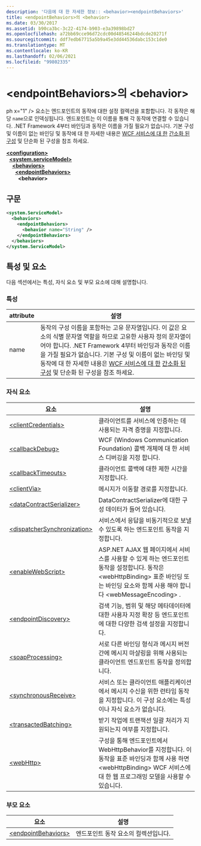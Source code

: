 ```yaml
---
description: '다음에 대 한 자세한 정보:: <behavior><endpointBehaviors>'
title: <endpointBehaviors>의 <behavior>
ms.date: 03/30/2017
ms.assetid: b90ca3bc-3c22-4174-b903-e3a39898bd27
ms.openlocfilehash: a72bb69cce96d72cdc00d48546244bdcde20271f
ms.sourcegitcommit: ddf7edb67715a5b9a45e3dd44536dabc153c1de0
ms.translationtype: MT
ms.contentlocale: ko-KR
ms.lasthandoff: 02/06/2021
ms.locfileid: "99802335"
---
```

# <a name="behavior-of-endpointbehaviors"></a>\<endpointBehaviors>의 \<behavior>

ph x="1" /&gt; 요소는 엔드포인트의 동작에 대한 설정 컬렉션을 포함합니다. 각 동작은 해당 `name`으로 인덱싱됩니다. 엔드포인트는 이 이름을 통해 각 동작에 연결할 수 있습니다. .NET Framework 4부터 바인딩과 동작은 이름을 가질 필요가 없습니다. 기본 구성 및 이름이 없는 바인딩 및 동작에 대 한 자세한 내용은 [WCF 서비스에 대 한](../../../wcf/samples/simplified-configuration-for-wcf-services.md) [간소화 된 구성](../../../wcf/simplified-configuration.md) 및 단순화 된 구성을 참조 하세요.  
  
[**\<configuration>**](../configuration-element.md)\
&nbsp;&nbsp;[**\<system.serviceModel>**](system-servicemodel.md)\
&nbsp;&nbsp;&nbsp;&nbsp;[**\<behaviors>**](behaviors.md)\
&nbsp;&nbsp;&nbsp;&nbsp;&nbsp;&nbsp;[**\<endpointBehaviors>**](endpointbehaviors.md)\
&nbsp;&nbsp;&nbsp;&nbsp;&nbsp;&nbsp;&nbsp;&nbsp;**\<behavior>**  
  
## <a name="syntax"></a>구문  
  
```xml  
<system.ServiceModel>
  <behaviors>
    <endpointBehaviors>
      <behavior name="String" />
    </endpointBehaviors>
  </behaviors>
</system.ServiceModel>
```  
  
## <a name="attributes-and-elements"></a>특성 및 요소  

 다음 섹션에서는 특성, 자식 요소 및 부모 요소에 대해 설명합니다.  
  
### <a name="attributes"></a>특성  
  
|attribute|설명|  
|---------------|-----------------|  
|name|동작의 구성 이름을 포함하는 고유 문자열입니다. 이 값은 요소의 식별 문자열 역할을 하므로 고유한 사용자 정의 문자열이어야 합니다. .NET Framework 4부터 바인딩과 동작은 이름을 가질 필요가 없습니다. 기본 구성 및 이름이 없는 바인딩 및 동작에 대 한 자세한 내용은 [WCF 서비스에 대 한](../../../wcf/samples/simplified-configuration-for-wcf-services.md) [간소화 된 구성](../../../wcf/simplified-configuration.md) 및 단순화 된 구성을 참조 하세요.|  
  
### <a name="child-elements"></a>자식 요소  
  
|요소|설명|  
|-------------|-----------------|  
|[\<clientCredentials>](clientcredentials.md)|클라이언트를 서비스에 인증하는 데 사용되는 자격 증명을 지정합니다.|  
|[\<callbackDebug>](callbackdebug.md)|WCF (Windows Communication Foundation) 콜백 개체에 대 한 서비스 디버깅을 지정 합니다.|  
|[\<callbackTimeouts>](callbacktimeouts.md)|클라이언트 콜백에 대한 제한 시간을 지정합니다.|  
|[\<clientVia>](clientvia.md)|메시지가 이동할 경로를 지정합니다.|  
|[\<dataContractSerializer>](datacontractserializer.md)|DataContractSerializer에 대한 구성 데이터가 들어 있습니다.|  
|[\<dispatcherSynchronization>](dispatchersynchronization.md)|서비스에서 응답을 비동기적으로 보낼 수 있도록 하는 엔드포인트 동작을 지정합니다.|  
|[\<enableWebScript>](enablewebscript.md)|ASP.NET AJAX 웹 페이지에서 서비스를 사용할 수 있게 하는 엔드포인트 동작을 설정합니다. 동작은 \<webHttpBinding> 표준 바인딩 또는 바인딩 요소와 함께 사용 해야 합니다 \<webMessageEncoding> .|  
|[\<endpointDiscovery>](endpointdiscovery.md)|검색 기능, 범위 및 해당 메타데이터에 대한 사용자 지정 확장 등 엔드포인트에 대한 다양한 검색 설정을 지정합니다.|  
|[\<soapProcessing>](soapprocessing.md)|서로 다른 바인딩 형식과 메시지 버전 간에 메시지 마샬링을 위해 사용되는 클라이언트 엔드포인트 동작을 정의합니다.|  
|[\<synchronousReceive>](synchronousreceive-element.md)|서비스 또는 클라이언트 애플리케이션에서 메시지 수신을 위한 런타임 동작을 지정합니다. 이 구성 요소에는 특성이나 자식 요소가 없습니다.|  
|[\<transactedBatching>](transactedbatching.md)|받기 작업에 트랜잭션 일괄 처리가 지원되는지 여부를 지정합니다.|  
|[\<webHttp>](webhttp.md)|구성을 통해 엔드포인트에서 WebHttpBehavior를 지정합니다. 이 동작을 표준 바인딩과 함께 사용 하면 \<webHttpBinding> WCF 서비스에 대 한 웹 프로그래밍 모델을 사용할 수 있습니다.|  
  
### <a name="parent-elements"></a>부모 요소  
  
|요소|설명|  
|-------------|-----------------|  
|[\<endpointBehaviors>](endpointbehaviors.md)|엔드포인트 동작 요소의 컬렉션입니다.|
